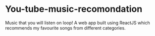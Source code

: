 # You-tube-music-recomondation
 Music that you will listen on loop! A web app built using ReactJS which recommends my favourite songs from different categories.
